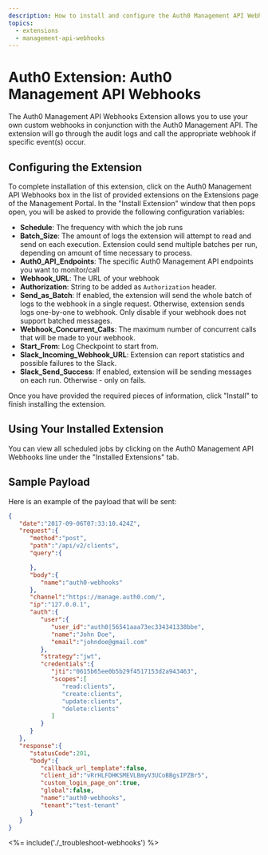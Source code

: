 ```yaml
---
description: How to install and configure the Auth0 Management API Webhooks Extension. 
topics:
  - extensions
  - management-api-webhooks
---
```


# Auth0 Extension: Auth0 Management API Webhooks

The Auth0 Management API Webhooks Extension allows you to use your own custom webhooks in conjunction with the Auth0 Management API. The extension will go through the audit logs and call the appropriate webhook if specific event(s) occur.

## Configuring the Extension

To complete installation of this extension, click on the Auth0 Management API Webhooks box in the list of provided extensions on the Extensions page of the Management Portal. In the "Install Extension" window that then pops open, you will be asked to provide the following configuration variables:

- __Schedule__: The frequency with which the job runs
- __Batch_Size__: The amount of logs the extension will attempt to read and send on each execution. Extension could send multiple batches per run, depending on amount of time necessary to process.
- __Auth0_API_Endpoints__: The specific Auth0 Management API endpoints you want to monitor/call
- __Webhook_URL__: The URL of your webhook
- __Authorization__: String to be added as `Authorization` header.
- __Send_as_Batch__: If enabled, the extension will send the whole batch of logs to the webhook in a single request. Otherwise, extension sends logs one-by-one to webhook. Only disable if your webhook does not support batched messages.
- __Webhook_Concurrent_Calls__: The maximum number of concurrent calls that will be made to your webhook.
- __Start_From__: Log Checkpoint to start from.
- __Slack_Incoming_Webhook_URL__: Extension can report statistics and possible failures to the Slack.
- __Slack_Send_Success__: If enabled, extension will be sending messages on each run. Otherwise - only on fails.

Once you have provided the required pieces of information, click "Install" to finish installing the extension.

## Using Your Installed Extension

You can view all scheduled jobs by clicking on the Auth0 Management API Webhooks line under the "Installed Extensions" tab.

## Sample Payload

Here is an example of the payload that will be sent:

```json
{
   "date":"2017-09-06T07:33:10.424Z",
   "request":{
      "method":"post",
      "path":"/api/v2/clients",
      "query":{

      },
      "body":{
         "name":"auth0-webhooks"
      },
      "channel":"https://manage.auth0.com/",
      "ip":"127.0.0.1",
      "auth":{
         "user":{
            "user_id":"auth0|56541aaa73ec334341338bbe",
            "name":"John Doe",
            "email":"johndoe@gmail.com"
         },
         "strategy":"jwt",
         "credentials":{
            "jti":"0615b65ee0b5b29f4517153d2a943463",
            "scopes":[
               "read:clients",
               "create:clients",
               "update:clients",
               "delete:clients"
            ]
         }
      }
   },
   "response":{
      "statusCode":201,
      "body":{
         "callback_url_template":false,
         "client_id":"vRrHLFDHKSMEVLBmyV3UCoBBgsIPZBr5",
         "custom_login_page_on":true,
         "global":false,
         "name":"auth0-webhooks",
         "tenant":"test-tenant"
      }
   }
}
```

<%= include('./_troubleshoot-webhooks') %>
